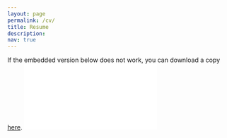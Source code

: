 ```yaml
---
layout: page
permalink: /cv/
title: Resume
description:
nav: true
---
```


If the embedded version below does not work, you can download a copy <a href='/assets/pdf/FeiLiu_CV_EN.pdf'>here</a>.
<object data="/assets/pdf/FeiLiu_CV_EN.pdf#view=FitH&pagemode=none" type="application/pdf" style="width:100%;height:100vh">
	<embed src="/assets/pdf/FeiLiu_CV_EN.pdf#view=FitH&pagemode=none" type="application/pdf" />
</object>